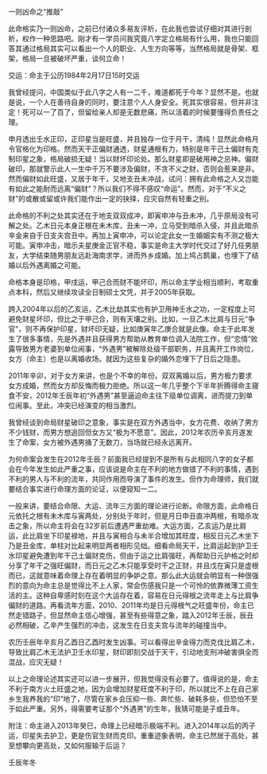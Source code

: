 一则凶命之“推敲”

此命格实乃一则凶命，之前已付诸众多易友评析，在此我也尝试仔细对其进行剖析，权作一种思路吧。刚才有一学员问我究竟八字定立格局有什么用，我也只能回答其通过格局其实可以看出一个人的职业、人生方向等等，当然格局就是骨架、框架，格局一旦被破坏严重，谈何立命！

交运：命主于公历1984年2月17日15时交运

我曾经提问，中国类似于此八字之人有一二千，难道都死于今年？显然不是。也就是说，一个人在善待自身的同时，要注意个人人身安全。死其实很容易，但并非注定！死可以一了百了，但留给亲人却是无数悲痛，所以活着的时候要懂得负责任之理。

申月透出壬水正印，正印星当是旺盛，并且独存一位于月干，清纯！显然此命格月令官格化为印格。然而天干正偏财通透，财星通根有力，特别是年干己土偏财有克制印星之象，格局破损无疑！当以财坏印论处。那么财星即是破用神之忌神。偏财破印，那就警示此人一生中千万不要涉及偏财，不贪不义之财，否则会惹来是非。然而偏财如此旺盛，又居于年干，又地支丑未冲战，试问：拥有此命格之人又岂能有如此之能耐而远离“偏财”？所以我们不得不感叹“命运”。然而，对于“不义之财”的或散或留或许我们能作出一定的抉择，应灾自然有轻重之别。

此命格的不利之处其实还在于地支双双成冲，即寅申冲与丑未冲，几乎原局没有可解之处。乙木日元本身正根在未木库，丑未一冲，立马受到暗杀入侵，并且此暗杀辛金来自于日支夫宫丑中。再加上寅申冲，可以论定此女一生婚姻实有不测之极大可能。寅申冲击，暗示夫星庚金正官不稳，事实是命主大学时代交过了好几任男朋友，大学结束随男朋友远赴海南求学，进而外乡成婚。加上鸠占鹊巢，也埋下了结婚以后外遇离婚之可能。

命格本身是印格，甲戌运，甲己合而财不能坏印，所以命主学业相当顺利，考取重点本科，然后又继续攻读全日制硕士文凭，并于2005年获取。

跨入2004年以后的乙亥运，乙木比劫其实也有护卫用神壬水之功，一定程度上可避免财星坏印，但比之于甲己合，则有天壤之别。比如，一旦乙木比肩与日元“争官”，则不再保护印星，财坏印无疑，比如庚寅年乙庚合就是此像。命主于此年发生了很多事情，先是外遇并且获得男方帮助从教育单位调入法院工作，但“恋情”败露导致男方老婆到单位闹事，“外遇男”被解除处级干部职务，并且离开工作岗位，女方（命主）也是以离婚收场。就因为这些复杂的婚外恋埋下了日后之隐患。

2011年辛卯，对于女方来讲，也是个不幸的年份。双双离婚以后，男方极力要求女方成婚，然而女方却反悔而极力拒绝。所以这一年几乎整个下半年折腾得命主寝食不安，2012年壬辰年初“外遇男”甚至逼迫命主往下级单位调离，进而提刀到单位闹事。至此，冲突已经演变的相当激烈。

我曾经谈到命局财星破印之意象，事实是在双方外遇当中，女方花费、收纳了男方不少钱财，而男方想追回但女方又“极为不愿意”。因此，2012年农历辛亥月遂发生了命案，女方被外遇男捅了无数刀，当场就已经永远离开。

为何命案会发生在2012年壬辰？前面我已经提到不是所有与此相同八字的女子都会在今年发生如此严重之事，应该说是命主在不利的地方做错了不利的事情，遇到不利的男人与不利的流年，共同作用而导演了事件的发生。但作为命理师，我们就要结合事实进行命理方面的论证，以便窥知一二。

一般来讲，要结合命限、大运、流年三方面的理论进行论断。命限方面，此命格日元依托之根有未木库与寅两处，分别处于年时，但是月日申丑直冲两根，有暗杀攻击之象，所以命主将会在32岁前后遭遇严重劫难。大运方面，乙亥运乃是比肩运，此比肩坐下印星禄地，并且与寅相合与未半合增加其旺度，相反日元乙木坐下乃是丑金库，单柱对比起来明显两者相形见绌。细看命局天干，比肩运起到护卫壬水印星避免遭到年干己土偏财克伤，但由于运之比肩强旺，再帮助日元护格之时却分享了年干之强旺偏财，而日元之乙木只能享受时干之正财，并且戊在寅只是虚根而已，这就意味着命理上存在着明显的争妒之意。那么此大运就会明显有一种很强烈的意向为命主总是觉得比不上人家，常会伤感我只是一个可怜的依靠微薄工资生活的主。这种自卑感时刻在这个大运存在着，容易在日元得根之流年走上与比肩争偏财的道路。再看流年方面，2010、2011年均是日元得根气之旺盛年份，命主已然走错路子，但显然命主信心增强，甚至有些得意之象，踏入2012年壬辰，辰丑必然相破，乙辛产生强烈的冲击，这发生在日支夫宫与流年的碰撞当中。

农历壬辰年辛亥月乙酉日乙酉时发生凶事。可以看得出辛金得力而克伐比肩乙木，导致比肩乙木无法护卫壬水印星，财印即刻交战于天干，引动地支刑冲破害俱全而混战，应灾无疑！

以上之命理论述其实还可以进一步展开，但我觉得没有必要了。值得说的是，命主不利于南方火土旺盛之地，因为会增加财星旺度不利于印，所以就比不上在自己家乡生我养我的“印”地了，尽管在家乡会压抑一些、奔忙些、破耗多些，但恐怕不至于如此严重。另外，得需要考证那个“外遇男”的生年，我猜可能是子或丑年。

附注：命主进入2013年癸巳，命理上已经暗示极端不利。进入2014年以后的丙子运，印星失去护卫，更是伤官生财而克印。重重迹象表明，命主已然居于高处，甚至想攀向更高处，又如何服输于后运？

壬辰年冬

